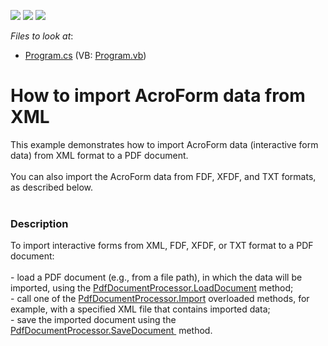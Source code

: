 <!-- default badges list -->
![](https://img.shields.io/endpoint?url=https://codecentral.devexpress.com/api/v1/VersionRange/128595584/16.2.3%2B)
[![](https://img.shields.io/badge/Open_in_DevExpress_Support_Center-FF7200?style=flat-square&logo=DevExpress&logoColor=white)](https://supportcenter.devexpress.com/ticket/details/T491383)
[![](https://img.shields.io/badge/📖_How_to_use_DevExpress_Examples-e9f6fc?style=flat-square)](https://docs.devexpress.com/GeneralInformation/403183)
<!-- default badges end -->
<!-- default file list -->
*Files to look at*:

* [Program.cs](./CS/ImportInteractiveForms/Program.cs) (VB: [Program.vb](./VB/ImportInteractiveForms/Program.vb))
<!-- default file list end -->
# How to import AcroForm data from XML


This example demonstrates how to import AcroForm data (interactive form data) from XML format to a PDF document.<br><br>You can also import the AcroForm data from FDF, XFDF, and TXT formats, as described below.<br><br>


<h3>Description</h3>

To import interactive forms from&nbsp;XML, FDF, XFDF,&nbsp;or TXT format to a PDF document: <br><br>- load a&nbsp;PDF document (e.g., from a file path), in which the data will be imported, using the <a href="https://documentation.devexpress.com/#DocumentServer/DevExpressPdfPdfDocumentProcessor_LoadDocumenttopic">PdfDocumentProcessor.LoadDocument</a>&nbsp;method; <br>- call one of the <a href="https://documentation.devexpress.com/#DocumentServer/DevExpressPdfPdfDocumentProcessor_Importtopic">PdfDocumentProcessor.Import</a>&nbsp;overloaded methods, for example, with a specified XML file that contains imported data;<br>- save the imported document using the <a href="https://documentation.devexpress.com/#DocumentServer/DevExpressPdfPdfDocumentProcessor_SaveDocumenttopic">PdfDocumentProcessor.SaveDocument </a>&nbsp;method.

<br/>


